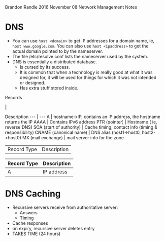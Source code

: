 Brandon Randle
2016 November 08
Network Management Notes

# DNS
* You can use `host <domain>` to get IP addresses for a domain name,
ie, `host www.google.com`. You can also use `host <ipaddress>` to get the
actual domain pointed to by the nameserver.
* The file /etc/resolve.conf lists the nameserver used by the system.
* DNS is essentially a distributed database.
  * Is cursed by its success.
  * It is common that when a technology is really good at what it was designed
for, it will be used for things for which it was not intended or designed.
  * Has extra stuff stored inside.

Records
<table>
<tr>
<td>Record Type</td> | <td>Description</td>
</tr>

Description
 --- | ---
A | hostname->IP, contains an IP address, the hostname returns the IP
AAAA | Contains IPv6 address
PTR (pointer) | Hostname ( ie, reverse DNS)
SOA (start of authority) | Cache timing, contact info (timing & responsibility)
CNAME (canonical name) | DNS alias (host1->host0, host2->host0)
MX (mail exchange) | mail server info for the zone 
</table> 

| Record Type | Description |
| ----------- | ----------- |
| A           | IP address  | 

# DNS Caching
* Recursive servers receive from authoritative server:
  * Answers
  * Timing
* Cache responses
* on expiry, recursive server deletes entry
* TAKES TIME (24 hours)
